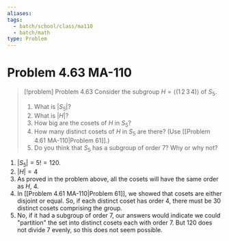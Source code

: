 ```yaml
---
aliases: 
tags:
  - batch/school/class/ma110
  - batch/math
type: Problem
---
```

# Problem 4.63 MA-110

> [!problem] Problem 4.63
> Consider the subgroup $H=\langle (1\,2\,3\,4)\rangle$ of $S_{5}$.
> 1. What is $\left| S_{5} \right|$?
> 2. What is $\left| H \right|$?
> 3. How big are the cosets of $H$ in $S_{5}$?
> 4. How many distinct cosets of $H$ in $S_{5}$ are there? (Use [[Problem 4.61 MA-110|Problem 61]].)
> 5. Do you think that $S_{5}$ has a subgroup of order 7? Why or why not?

1. $\left| S_{5} \right|=5! =120$.
2. $\left| H \right|=4$
3. As proved in the problem above, all the cosets will have the same order as $H$, 4.
4. In [[Problem 4.61 MA-110|Problem 61]], we showed that cosets are either disjoint or equal. So, if each distinct coset has order 4, there must be 30 distinct cosets comprising the group.
5. No, if it had a subgroup of order 7, our answers would indicate we could "partition" the set into distinct cosets each with order 7. But 120 does not divide 7 evenly, so this does not seem possible.
